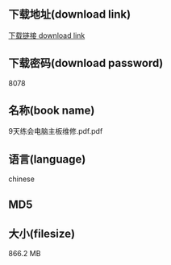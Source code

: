 ## 下载地址(download link)
[下载链接 download link](https://voluble-croquembouche-d321dc.netlify.app/?s=9%E5%A4%A9%E7%BB%83%E4%BC%9A%E7%94%B5%E8%84%91%E4%B8%BB%E6%9D%BF%E7%BB%B4%E4%BF%AE.pdf)

## 下载密码(download password)
8078

## 名称(book name)
9天练会电脑主板维修.pdf.pdf

## 语言(language)
chinese

## MD5


## 大小(filesize)
866.2 MB
